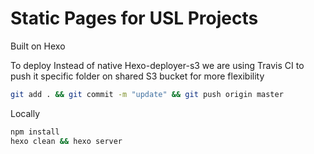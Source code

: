 # Static Pages for USL Projects
Built on Hexo

To deploy
Instead of native Hexo-deployer-s3 we are using Travis CI to push it specific folder on shared S3 bucket for more flexibility

```sh
git add . && git commit -m "update" && git push origin master
```

Locally

```sh
npm install
hexo clean && hexo server
```